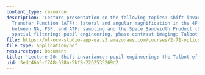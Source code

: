 ```yaml
---
content_type: resource
description: 'Lecture presentation on the following topics: shift invariance; Amplitude
  Transfer Function (ATF); lateral and angular magnification in the 4F system; relationship
  between NA, PSF, and ATF; sampling and the Space Bandwidth Product (SBP); advanced
  spatial filtering: pupil engineering, phase contrast imaging; Talbot effect.'
file: https://ol-ocw-studio-app-qa.s3.amazonaws.com/courses/2-71-optics-spring-2009/3edc46a5f748628a5bf92262535269d2_MIT2_71S09_lec20.pdf
file_type: application/pdf
resourcetype: Document
title: 'Lecture 20: Shift invariance; pupil engineering; the Talbot effect'
uid: 3edc46a5-f748-628a-5bf9-2262535269d2
---
```


